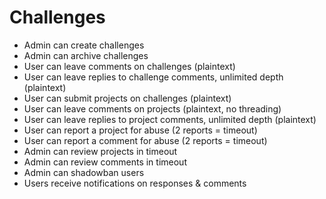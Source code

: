 # Challenges
- Admin can create challenges
- Admin can archive challenges
- User can leave comments on challenges (plaintext)
- User can leave replies to challenge comments, unlimited depth (plaintext)
- User can submit projects on challenges (plaintext)
- User can leave comments on projects (plaintext, no threading)
- User can leave replies to project comments, unlimited depth (plaintext)
- User can report a project for abuse (2 reports = timeout)
- User can report a comment for abuse (2 reports = timeout)
- Admin can review projects in timeout
- Admin can review comments in timeout
- Admin can shadowban users
- Users receive notifications on responses & comments
